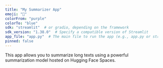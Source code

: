 ```yaml
---
title: "My Summarizer App"
emoji: "📝"
colorFrom: "purple"
colorTo: "blue"
sdk: "streamlit"  # or gradio, depending on the framework
sdk_version: "1.38.0"  # Specify a compatible version of Streamlit
app_file: "app.py"  # The main file to run the app (e.g., app.py or streamlit_app.py)
pinned: false
---
```


This app allows you to summarize long texts using a powerful summarization model hosted on Hugging Face Spaces.
